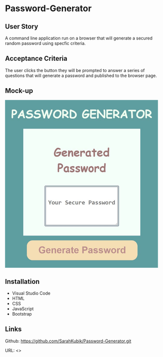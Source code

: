 # Password-Generator

## User Story

A command line application run on a browser that will generate a secured random password using specfic criteria.

## Acceptance Criteria

The user clicks the button they will be prompted to answer a series of questions that will generate a password and published to the browser page.

## Mock-up

![The application has a brown button labeled Generate Password](./assets/images/pwgeneratormockup.jpg)

## Installation

* Visual Studio Code
* HTML
* CSS
* JavaScript
* Bootstrap

## Links

Github: <https://github.com/SarahKubik/Password-Generator.git>

URL: <>
